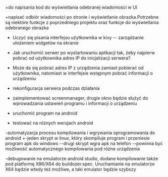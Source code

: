 +do napisania kod do wyświetlania odebranej wiadomości w UI

+napisać odbiór wiadomości po stronie i wyświetlanie obrazka.Potrzebne są niektóre funkcje z 
poprzedniego projektu oraz funkcje do wyświetlania odebranego obrazka
- Uczyć się pisania interfejsu użytkownika w kivy
-- zarządzanie ułożeniem widgetów na ekranie

- Jak uruchomić serwer po wystartowaniu aplikacji tak, żeby najpierw pobrać od użytkownika adres IP do inicjalizacji serwera?
- Może da się pobrać adres IP z urządzenia zamiast pobierać od użytkownika, natomiast w interfejsie wstępnym  pobrać informacji o urządzeniu
- rekonfiguracja serwera podczas działania
- zaimplementować screenmanager, drugie okno będzie służyć do wprowadzania ustawień programu i informacji o urządzeniu
+ uruchomić program na android
- testować na różnych wersjach android



-automatyzacja procesu kompilowania i wgrywania oprogramowania do android
    +-jeden skrypt w linux, który skompiluje program i przeniesie program apk do windows
    --drugi skrypt wgra apk na telefon
--powinna być możliwość automatycznego kompilowania pod różne urządzenia

-debugowanie na emulatorze android studio, dodane kompilowanie także pod platformę X86/X64 do buildozer.spec.
Uruchamianie na emulatorze X64 będzie wtedy też możliwe, a taki emulator będzie szybszy
